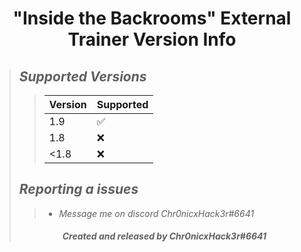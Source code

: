 # <center> "Inside the Backrooms" External Trainer Version Info </center>
>## ***Supported Versions***
>>| Version | Supported          |
>>| ------- | ------------------ |
>>| 1.9     | :white_check_mark: |
>>| 1.8     | :x:                |
>>| <1.8    | :x:                |
>## ***Reporting a issues***
>>+ *Message me on discord Chr0nicxHack3r#6641*
>###### <center> ***Created and released by Chr0nicxHack3r#6641*** </center>
